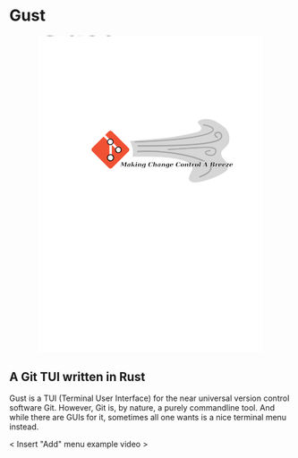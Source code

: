 # Gust

<p align="center">
    <img src="GustIcon.svg" width="400" alt="Gust logo">
</p>

## A Git TUI written in Rust
Gust is a TUI (Terminal User Interface) for the near universal version control software Git.
However, Git is, by nature, a purely commandline tool. And while there are GUIs for it, 
sometimes all one wants is a nice terminal menu instead.

< Insert "Add" menu example video >